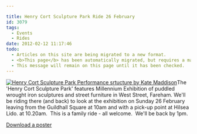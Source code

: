```yaml
---

title: Henry Cort Sculpture Park Ride 26 February
id: 3079
tags:
  - Events
  - Rides
date: 2012-02-12 11:17:46
todo:
  - Articles on this site are being migrated to a new format.
  - <b>This page</b> has been automatically migrated, but requires a manual check-&amp;-tune to ensure the format and links all work as expected.
  - This message will remain on this page until it has been checked.
---
```


[![Henry Cort Sculpture Park Performance srtucture by Kate Maddison](http://www.pompeybug.co.uk/wp-content/uploads/2012/02/henry-cort-sculpture-park-performancepodium-256x300.jpg "Henry Cort Sculpture Park Performance srtucture by Kate Maddison")](http://www.pompeybug.co.uk/wp-content/uploads/2012/02/henry-cort-sculpture-park-performancepodium.jpg)The 'Henry Cort Sculpture Park' features Millennium Exhibition of puddled wrought iron sculptures and street furniture in West Street, Fareham. We'll be riding there (and back) to look at the exhibition on Sunday 26 February leaving from the Guildhall Square at 10am and with a pick-up point at Hilsea Lido. at 10.20am.  This is a family ride - all welcome.  We'll be back by 1pm.

[Download a poster](http://www.pompeybug.co.uk/wp-content/uploads/2012/02/henry-cort-ride.pdf "Henry Cort Sculpture Park ride poster")